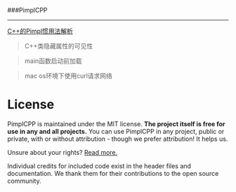 ###PimplCPP

***
[C++的Pimpl惯用法解析](http://blog.csdn.net/lihao21/article/details/47610309)


>C++类隐藏属性的可见性

>main函数启动前加载

>mac os环境下使用curl请求网络


License
=======

PimplCPP is maintained under the MIT license.  **The project itself is free for use in any and all projects.**  You can use PimplCPP in any project, public or private, with or without attribution - though we prefer attribution! It helps us.

Unsure about your rights?  [Read more.](http://opensource.org/licenses/MIT)

Individual credits for included code exist in the header files and documentation. We thank them for their contributions to the open source community.
